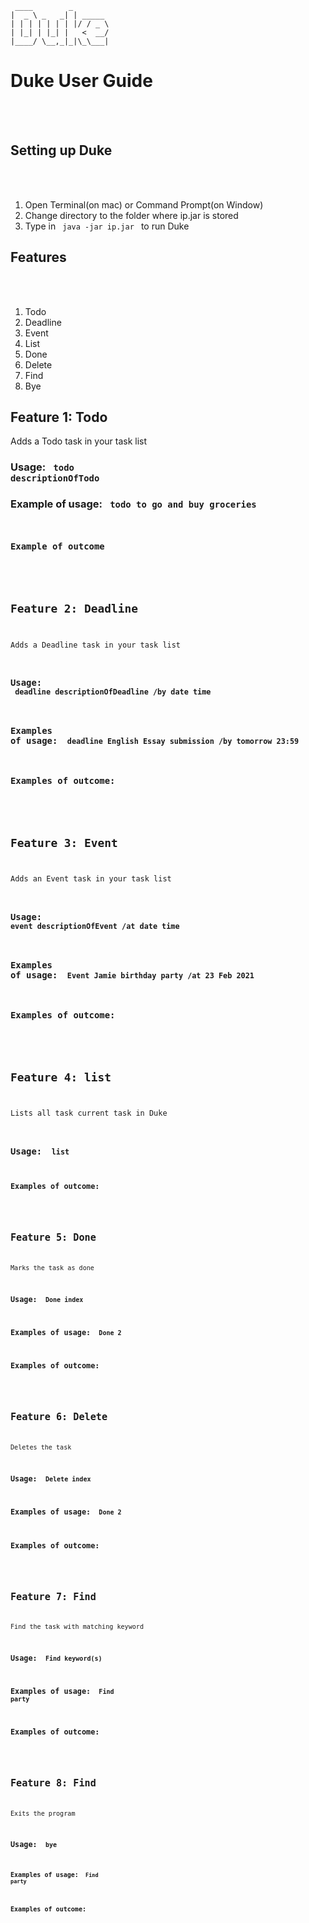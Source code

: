    ```
    ____        _        
   |  _ \ _   _| | _____ 
   | | | | | | | |/ / _ \
   | |_| | |_| |   <  __/
   |____/ \__,_|_|\_\___|
   ```
# Duke User Guide
<br></br>

## Setting up Duke
<br></br>
1. Open Terminal(on mac) or Command Prompt(on Window)
2. Change directory to the folder where ip.jar is stored
3. Type in <code> java -jar ip.jar </code> to run Duke

## Features
<br></br>
1. Todo
2. Deadline
3. Event
4. List
5. Done
6. Delete
7. Find
8. Bye

## Feature 1: Todo
Adds a Todo task in your task list
### Usage: <code> todo descriptionOfTodo </code>
### Example of usage: <code> todo to go and buy groceries
### Example of outcome
<insert image>

## Feature 2: Deadline
Adds a Deadline task in your task list
### Usage: <code> deadline descriptionOfDeadline /by date time</code>
### Examples of usage: <code> deadline English Essay submission /by tomorrow 23:59 </code>
### Examples of outcome:
<insert image> 

## Feature 3: Event
Adds an Event task in your task list
### Usage: <code> event descriptionOfEvent /at date time </code>
### Examples of usage: <code> Event Jamie birthday party /at 23 Feb 2021 </code>
### Examples of outcome:
<insert image>

## Feature 4: list 
Lists all task current task in Duke
### Usage: <code> list </bye>
### Examples of outcome:
<insert image>

## Feature 5: Done 
Marks the task as done
### Usage: <code> Done index </code>
### Examples of usage: <code> Done 2 </code>
### Examples of outcome:
<insert image>

## Feature 6: Delete
Deletes the task
### Usage: <code> Delete index </code>
### Examples of usage: <code> Done 2 </code>
### Examples of outcome:
<insert image>

## Feature 7: Find
Find the task with matching keyword
### Usage: <code> Find keyword(s) </code>
### Examples of usage: <code> Find party </code>
### Examples of outcome:
<insert image>


## Feature 8: Find
Exits the program
### Usage: <code> bye </bye>
### Examples of usage: <code> Find party </code>
### Examples of outcome:
<insert image>











